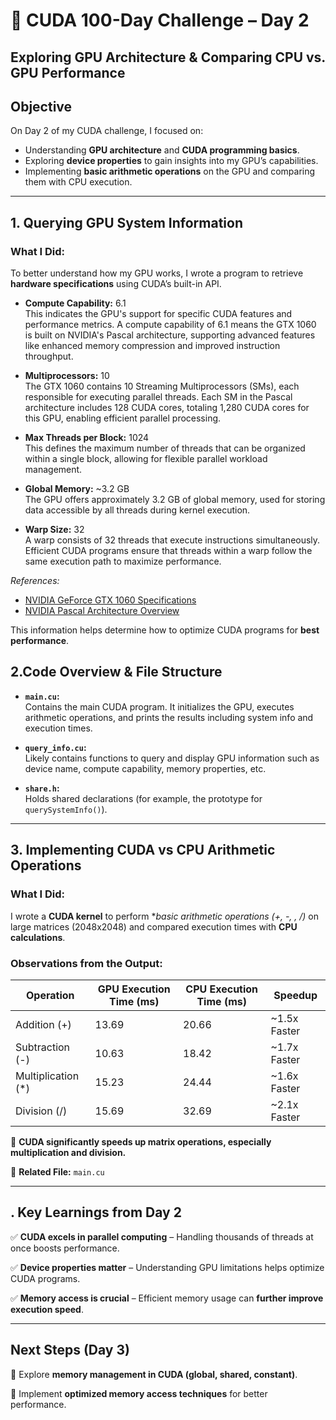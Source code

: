# 🚀 CUDA 100-Day Challenge – Day 2  

## **Exploring GPU Architecture & Comparing CPU vs. GPU Performance**

## **Objective**  
On Day 2 of my CUDA challenge, I focused on:  
- Understanding **GPU architecture** and **CUDA programming basics**.  
- Exploring **device properties** to gain insights into my GPU’s capabilities.  
- Implementing **basic arithmetic operations** on the GPU and comparing them with CPU execution.  

---

## **1. Querying GPU System Information**  
### **What I Did:**  
To better understand how my GPU works, I wrote a program to retrieve **hardware specifications** using CUDA’s built-in API.  

- **Compute Capability:** 6.1  
  This indicates the GPU's support for specific CUDA features and performance metrics. A compute capability of 6.1 means the GTX 1060 is built on NVIDIA's Pascal architecture, supporting advanced features like enhanced memory compression and improved instruction throughput.

- **Multiprocessors:** 10  
  The GTX 1060 contains 10 Streaming Multiprocessors (SMs), each responsible for executing parallel threads. Each SM in the Pascal architecture includes 128 CUDA cores, totaling 1,280 CUDA cores for this GPU, enabling efficient parallel processing.

- **Max Threads per Block:** 1024  
  This defines the maximum number of threads that can be organized within a single block, allowing for flexible parallel workload management.

- **Global Memory:** ~3.2 GB  
  The GPU offers approximately 3.2 GB of global memory, used for storing data accessible by all threads during kernel execution.

- **Warp Size:** 32  
  A warp consists of 32 threads that execute instructions simultaneously. Efficient CUDA programs ensure that threads within a warp follow the same execution path to maximize performance.

*References:*
- [NVIDIA GeForce GTX 1060 Specifications](https://de.wikipedia.org/wiki/Nvidia-GeForce-10-Serie)
- [NVIDIA Pascal Architecture Overview](https://fr.wikipedia.org/wiki/Pascal_%28microarchitecture%29)

This information helps determine how to optimize CUDA programs for **best performance**.  

## **2.Code Overview & File Structure**

- **`main.cu`:**  
  Contains the main CUDA program. It initializes the GPU, executes arithmetic operations, and prints the results including system info and execution times.

- **`query_info.cu`:**  
  Likely contains functions to query and display GPU information such as device name, compute capability, memory properties, etc.

- **`share.h`:**  
  Holds shared declarations (for example, the prototype for `querySystemInfo()`). 

---

## **3. Implementing CUDA vs CPU Arithmetic Operations**  
### **What I Did:**  
I wrote a **CUDA kernel** to perform **basic arithmetic operations (+, -, *, /)** on large matrices (2048x2048) and compared execution times with **CPU calculations**.  

### **Observations from the Output:**  
| Operation | GPU Execution Time (ms) | CPU Execution Time (ms) | Speedup |
|-----------|------------------------|------------------------|---------|
| Addition (+) | 13.69 | 20.66 | ~1.5x Faster |
| Subtraction (-) | 10.63 | 18.42 | ~1.7x Faster |
| Multiplication (*) | 15.23 | 24.44 | ~1.6x Faster |
| Division (/) | 15.69 | 32.69 | ~2.1x Faster |

🚀 **CUDA significantly speeds up matrix operations, especially multiplication and division.**  

📌 **Related File:** `main.cu`  

---

## **. Key Learnings from Day 2**  
✅ **CUDA excels in parallel computing** – Handling thousands of threads at once boosts performance.  

✅ **Device properties matter** – Understanding GPU limitations helps optimize CUDA programs.  

✅ **Memory access is crucial** – Efficient memory usage can **further improve execution speed**.  

---

## **Next Steps (Day 3)**  
🔹 Explore **memory management in CUDA (global, shared, constant)**.  

🔹 Implement **optimized memory access techniques** for better performance.  

